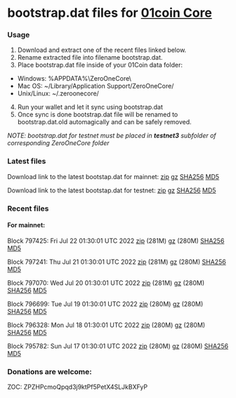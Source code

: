 # bootstrap.dat files for [01coin Core](https://01coin.io)

### Usage

1. Download and extract one of the recent files linked below.
2. Rename extracted file into filename bootstrap.dat.
3. Place bootstrap.dat file inside of your 01Coin data folder:
 - Windows: %APPDATA%\ZeroOneCore\
 - Mac OS: ~/Library/Application Support/ZeroOneCore/
 - Unix/Linux: ~/.zeroonecore/
4. Run your wallet and let it sync using bootstrap.dat
5. Once sync is done bootstrap.dat file will be renamed to bootstrap.dat.old automagically and can be safely removed.

_NOTE: bootstrap.dat for testnet must be placed in **testnet3** subfolder of corresponding ZeroOneCore folder_

### Latest files
Download link to the latest bootstap.dat for mainnet: [zip](https://files.01coin.io/mainnet/bootstrap.dat.zip) [gz](https://files.01coin.io/mainnet/bootstrap.dat.tar.gz) [SHA256](https://files.01coin.io/mainnet/sha256.txt) [MD5](https://files.01coin.io/mainnet/md5.txt)

Download link to the latest bootstap.dat for testnet: [zip](https://files.01coin.io/testnet/bootstrap.dat.zip) [gz](https://files.01coin.io/testnet/bootstrap.dat.tar.gz) [SHA256](https://files.01coin.io/testnet/sha256.txt) [MD5](https://files.01coin.io/testnet/md5.txt)

### Recent files

#### For mainnet:

Block 797425: Fri Jul 22 01:30:01 UTC 2022 [zip](https://files.01coin.io/mainnet/2022-07-22/bootstrap.dat.zip) (281M) [gz](https://files.01coin.io/mainnet/2022-07-22/bootstrap.dat.tar.gz) (280M) [SHA256](https://files.01coin.io/mainnet/2022-07-22/sha256.txt) [MD5](https://files.01coin.io/mainnet/2022-07-22/md5.txt)

Block 797241: Thu Jul 21 01:30:01 UTC 2022 [zip](https://files.01coin.io/mainnet/2022-07-21/bootstrap.dat.zip) (281M) [gz](https://files.01coin.io/mainnet/2022-07-21/bootstrap.dat.tar.gz) (280M) [SHA256](https://files.01coin.io/mainnet/2022-07-21/sha256.txt) [MD5](https://files.01coin.io/mainnet/2022-07-21/md5.txt)

Block 797070: Wed Jul 20 01:30:01 UTC 2022 [zip](https://files.01coin.io/mainnet/2022-07-20/bootstrap.dat.zip) (281M) [gz](https://files.01coin.io/mainnet/2022-07-20/bootstrap.dat.tar.gz) (280M) [SHA256](https://files.01coin.io/mainnet/2022-07-20/sha256.txt) [MD5](https://files.01coin.io/mainnet/2022-07-20/md5.txt)

Block 796699: Tue Jul 19 01:30:01 UTC 2022 [zip](https://files.01coin.io/mainnet/2022-07-19/bootstrap.dat.zip) (280M) [gz](https://files.01coin.io/mainnet/2022-07-19/bootstrap.dat.tar.gz) (280M) [SHA256](https://files.01coin.io/mainnet/2022-07-19/sha256.txt) [MD5](https://files.01coin.io/mainnet/2022-07-19/md5.txt)

Block 796328: Mon Jul 18 01:30:01 UTC 2022 [zip](https://files.01coin.io/mainnet/2022-07-18/bootstrap.dat.zip) (280M) [gz](https://files.01coin.io/mainnet/2022-07-18/bootstrap.dat.tar.gz) (280M) [SHA256](https://files.01coin.io/mainnet/2022-07-18/sha256.txt) [MD5](https://files.01coin.io/mainnet/2022-07-18/md5.txt)

Block 795782: Sun Jul 17 01:30:01 UTC 2022 [zip](https://files.01coin.io/mainnet/2022-07-17/bootstrap.dat.zip) (280M) [gz](https://files.01coin.io/mainnet/2022-07-17/bootstrap.dat.tar.gz) (280M) [SHA256](https://files.01coin.io/mainnet/2022-07-17/sha256.txt) [MD5](https://files.01coin.io/mainnet/2022-07-17/md5.txt)


### Donations are welcome:

ZOC: ZPZHPcmoQpqd3j9ktPf5PetX4SLJkBXFyP
